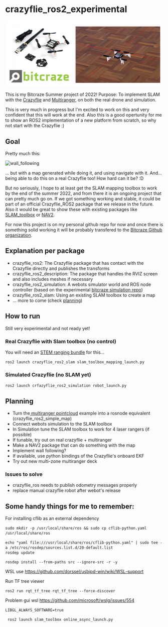 # crazyflie_ros2_experimental


![header](header.png)

This is my Bitcraze Summer project of 2022! Purpose: To implement SLAM with the [Crazyflie](https://www.bitcraze.io/products/crazyflie-2-1/) and [Multiranger](https://www.bitcraze.io/products/multi-ranger-deck/), on both the real drone and simulation. 

This is very much in progress but I'm excited to work on this and very confident that this will work at the end. Also this is a good opertunity for me to show an ROS2 implementation of a new platform from scratch, so why not start with the Crazyflie :)


## Goal

Pretty much this:

![wall_following](wallfollowing_webots.gif)

... but with a map generated while doing it, and using navigate with it. And... being able to do this on a real Crazyflie too! How hard can it be? :D

But no seriously, I hope to at least get the SLAM mapping toolbox to work by the end of the summer 2022, and from there it is an ongoing project that can pretty much go on. If we got something working and stable, it could be part of an official Crazyflie_ROS2 package that we release in the future. Also it would be great to show these with existing packages like [SLAM_toolbox](https://github.com/SteveMacenski/slam_toolbox) or [NAV2](https://github.com/ros-planning/navigation2).

For now this project is on my personal github repo for now and once there is something solid working it will be probably transfered to the [Bitcraze Github organization](https://github.com/bitcraze/).


## Explanation per package
- crazyflie_ros2: The Crazyflie package that has contact with the Crazyflie directly and publishes the transforms
- crazyflie_ros2_description: The package that handles the RVIZ screen and also includes meshes if necessary
- crazyflie_ros2_simulation: A webots simulator world and ROS node controller (based on the experimental [bitcraze simulation repo](https://github.com/bitcraze/crazyflie-simulation))
- crazyflie_ros2_slam: Using an existing SLAM toolbox to create a map
- ... more to come (check [planning](#planning))


## How to run

Still very experimental and not ready yet!

### Real Crazyflie with Slam toolbox (no control)
You will need an [STEM ranging bundle](https://store.bitcraze.io/collections/bundles/products/stem-ranging-bundle) for this...

    ros2 launch crazyflie_ros2_slam slam_toolbox_mapping_launch.py 

### Simulated Crazyflie (no SLAM yet)
    ros2 launch crfazyflie_ros2_simulation robot_launch.py

## Planning
- Turn the[ multiranger pointcloud](https://github.com/bitcraze/crazyflie-lib-python/blob/master/examples/multiranger/multiranger_pointcloud.py) example into a rosnode equivalent (crazyflie_ros2_simple_map)
- Connect webots simulation to the SLAM toolbox
- In Simulation tune the SLAM toolbox to work for 4 laser rangers (if possible)
- If tunable, try out on real crazyflie + multiranger
- Make a NAV2 package that can do something with the map
- Implement wall following?
- If available, use python bindings of the Crazyflie's onboard EKF 
- Try out new multi-zone multiranger deck

### Issues to solve
- crazyflie_ros needs to publish odometry messages properly
- replace manual crazyflie robot after webot's release






## Some handy things for me to remember:


For installing cflib as an external dependency

```
sudo mkdir -p /usr/local/share/ros && sudo cp cflib-python.yaml /usr/local/share/ros
```

```
echo "yaml file:///usr/local/share/ros/cflib-python.yaml" | sudo tee -a /etc/ros/rosdep/sources.list.d/20-default.list
rosdep update
```
```
rosdep install --from-paths src --ignore-src -r -y 
```

WSL use
https://github.com/dorssel/usbipd-win/wiki/WSL-support

Run TF tree viewer

```
ros2 run rqt_tf_tree rqt_tf_tree --force-discover
```
Problem gui wsl https://github.com/microsoft/wslg/issues/554
```
LIBGL_ALWAYS_SOFTWARE=true
```
```
 ros2 launch slam_toolbox online_async_launch.py 
```